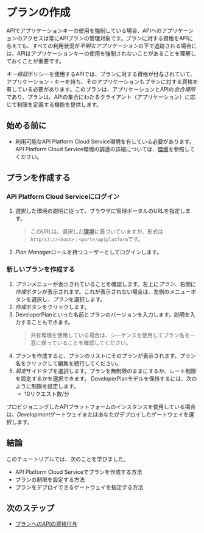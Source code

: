 # プランの作成

APIでアプリケーションキーの使用を強制している場合、APIへのアプリケーションのアクセスは常にAPIプランの管理対象です。プランに対する資格をAPIに与えても、すべての利用状況が*不明なアプリケーション*の下で追跡される場合には、APIはアプリケーションキーの使用を強制されないことがあることを理解しておくことが重要です。

*キー検証*ポリシーを使用するAPIでは、プランに対する資格が付与されていて、アプリケーション・キーを持ち、そのアプリケーションもプランに対する資格を有している必要があります。このプランは、アプリケーションとAPIの*会合場所*であり、プランは、APIの集合にわたるクライアント（アプリケーション）に応じて制限を定義する機能を提供します。

## 始める前に

- 利用可能なAPI Platform Cloud Service環境を有している必要があります。API Platform Cloud Service環境の調達の詳細については、[環境](../../../../../environments/README.md)を参照してください。

## プランを作成する

### API Platform Cloud Serviceにログイン

1. 選択した環境の説明に従って、ブラウザに管理ポータルのURLを指定します。
   > このURLは、選択した[環境](../../../../environments/README.md)に基づいていますが、形式は `http(s)://<host>：<port>/apiplatform`です。
1. *Plan Manager*ロールを持つユーザーとしてログインします。

### 新しいプランを作成する

1. *プラン*メニューが表示されていることを確認します。左上に*プラン*、右側に*作成*ボタンが表示されます。これが表示されない場合は、左側のメニューボタンを選択し、*プラン*を選択します。
1. *作成*ボタンをクリックします。
1. DeveloperPlanといった名前とプランのバージョンを入力します。説明を入力することもできます。
   > 共有環境を使用している場合は、シーケンスを使用してプラン名を一意に保っていることを確認してください。
1. プランを作成すると、プランのリストにそのプランが表示されます。プラン名をクリックして編集を続行してください。
1. *設定*サイドタブを選択します。プランを無制限のままにするか、レート制限を設定するかを選択できます。 DeveloperPlanモデルを保持するには、次のように制限を設定します。
    - 10リクエスト数/分

プロビジョニングしたAPIプラットフォームのインスタンスを使用している場合は、*Development*ゲートウェイまたはあなたがデプロイしたゲートウェイを選択します。

## 結論

このチュートリアルでは、次のことを学びました。

- API Platform Cloud Serviceでプランを作成する方法
- プランの制限を設定する方法
- プランをデプロイできるゲートウェイを指定する方法

## 次のステップ

- [プランへのAPIの資格付与](../../apis/entitle_api)
